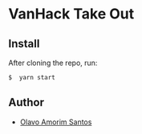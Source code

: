 # VanHack Take Out

## Install

After cloning the repo, run:

```bash
$  yarn start
```

## Author
* [Olavo Amorim Santos](https://github.com/olavoasantos)
